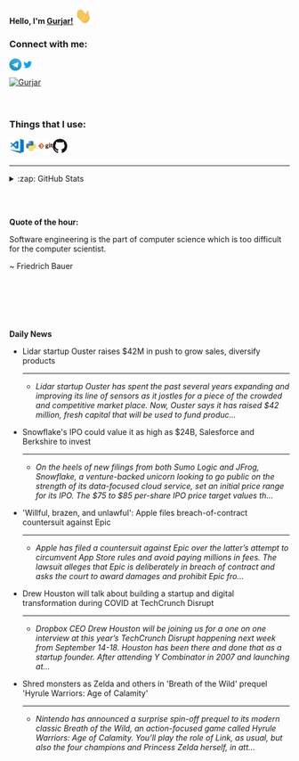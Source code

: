 #### Hello, I'm [Gurjar!](https://GurjarKing.github.io) <img src="https://raw.githubusercontent.com/ABSphreak/ABSphreak/master/gifs/Hi.gif" width="30px"></h2>


### Connect with me:

[<img align="left" alt="Gurjar | Telegram" width="22px" src="https://raw.githubusercontent.com/github/explore/80688e429a7d4ef2fca1e82350fe8e3517d3494d/topics/telegram/telegram.png" />][Telegram]
[<img align="left" alt="Gurjar | Twitter" width="22px" src="https://raw.githubusercontent.com/github/explore/80688e429a7d4ef2fca1e82350fe8e3517d3494d/topics/twitter/twitter.png" />][Twitter]
<br >
<br >
<a href="https://github.com/GurjarKing"><img src="https://komarev.com/ghpvc/?username=GurjarKing" alt="Gurjar" /></a> <br />
<br />
<br />
<!-- <br >

![](https://visitor-badge.glitch.me/badge?page_id=GurjarKing)

<br /> -->

### Things that I use:

[<img align="left" alt="Visual Studio Code" width="26px" src="https://raw.githubusercontent.com/github/explore/80688e429a7d4ef2fca1e82350fe8e3517d3494d/topics/visual-studio-code/visual-studio-code.png" />][VSCode]
[<img align="left" alt="Python" width="26px" src="https://raw.githubusercontent.com/github/explore/80688e429a7d4ef2fca1e82350fe8e3517d3494d/topics/python/python.png" />][Python]
[<img align="left" alt="Git" width="26px" src="https://raw.githubusercontent.com/github/explore/80688e429a7d4ef2fca1e82350fe8e3517d3494d/topics/git/git.png" />][Git]
[<img align="left" alt="GitHub" width="26px" src="https://raw.githubusercontent.com/github/explore/78df643247d429f6cc873026c0622819ad797942/topics/github/github.png" />][Github]

<br />
<br />

---
<details>
  <summary>:zap: GitHub Stats</summary>

<img align="left" alt="Gurjar's Github Stats" src="https://github-readme-stats.vercel.app/api?username=GurjarKing&show_icons=true&hide_border=true&count_private=true&include_all_commit=true&theme=algolia" />

</details>

<!-- ### 🔔 My latest tweet
<a href="https://twitter.com/Gurjar_King43" target="_blank">
	<img src="https://github.com/GurjarKing/GurjarKing/raw/master/tweet.png" width="70%" align="center" alt="Click to view on Twitter" title="My latest tweet, as an image"/>
</a> -->
<br>

<pre>

</pre>

**Quote of the hour:**

Software engineering is the part of computer science which is too difficult for the computer scientist.

~ Friedrich Bauer
<pre>

</pre>
<br>
<pre>


</pre>
<strong>Daily News</strong>
  
  - Lidar startup Ouster raises $42M in push to grow sales, diversify products
     <hr/>
     
      - *Lidar startup Ouster has spent the past several years expanding and improving its line of sensors as it jostles for a piece of the crowded and competitive market place. Now, Ouster says it has raised $42 million, fresh capital that will be used to fund produc…*
     
  - Snowflake's IPO could value it as high as $24B, Salesforce and Berkshire to invest
      <hr/>
      
      - *On the heels of new filings from both Sumo Logic and JFrog, Snowflake, a venture-backed unicorn looking to go public on the strength of its data-focused cloud service, set an initial price range for its IPO. The $75 to $85 per-share IPO price target values th…*
      
  - 'Willful, brazen, and unlawful': Apple files breach-of-contract countersuit against Epic
      <hr/>
      
      - *Apple has filed a countersuit against Epic over the latter’s attempt to circumvent App Store rules and avoid paying millions in fees. The lawsuit alleges that Epic is deliberately in breach of contract and asks the court to award damages and prohibit Epic fro…*
      
  - Drew Houston will talk about building a startup and digital transformation during COVID at TechCrunch Disrupt
      <hr/>
      
      - *Dropbox CEO Drew Houston will be joining us for a one on one interview at this year’s TechCrunch Disrupt happening next week from September 14-18. Houston has been there and done that as a startup founder. After attending Y Combinator in 2007 and launching at…*
       
  - Shred monsters as Zelda and others in 'Breath of the Wild' prequel 'Hyrule Warriors: Age of Calamity'
      <hr/>
       
       - *Nintendo has announced a surprise spin-off prequel to its modern classic Breath of the Wild, an action-focused game called Hyrule Warriors: Age of Calamity. You’ll play the role of Link, as usual, but also the four champions and Princess Zelda herself, in att…*
      

<br />

[VSCode]: https://code.visualstudio.com/
[Python]: https://www.python.org/
[Git]: https://git-scm.com/
[Github]: https://github.com/
[Telegram]: https://t.me/Gurjar_King/
[Twitter]: https://twitter.com/Gurjar_King43/
